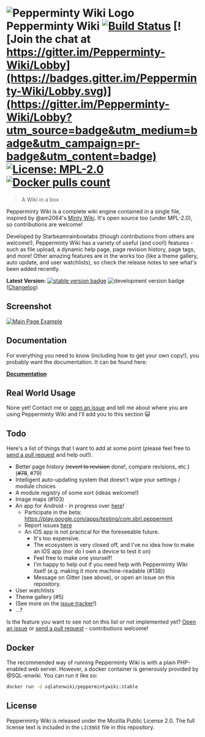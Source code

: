 # ![Pepperminty Wiki Logo](https://raw.githubusercontent.com/sbrl/Pepperminty-Wiki/master/logo.png) Pepperminty Wiki [![Build Status](https://travis-ci.org/sbrl/Pepperminty-Wiki.svg?branch=master)](https://travis-ci.org/sbrl/Pepperminty-Wiki) [![Join the chat at https://gitter.im/Pepperminty-Wiki/Lobby](https://badges.gitter.im/Pepperminty-Wiki/Lobby.svg)](https://gitter.im/Pepperminty-Wiki/Lobby?utm_source=badge&utm_medium=badge&utm_campaign=pr-badge&utm_content=badge) [![License: MPL-2.0](https://img.shields.io/badge/License-MPL--2.0-blue.svg)](https://raw.githubusercontent.com/sbrl/Pepperminty-Wiki/master/LICENSE) [![Docker pulls count](https://img.shields.io/badge/dynamic/json.svg?color=blue&label=Docker%20Pulls&query=%24.pull_count&url=https%3A%2F%2Fhub.docker.com%2Fv2%2Frepositories%2Fsqlatenwiki%2Fpeppermintywiki%2F)](https://hub.docker.com/r/sqlatenwiki/peppermintywiki)

> A Wiki in a box

Pepperminty Wiki is a complete wiki engine contained in a single file, inspired by @am2064's [Minty Wiki](https://github.com/am2064/Minty-Wiki). It's open source too (under MPL-2.0), so contributions are welcome!

Developed by Starbeamrainbowlabs (though contributions from others are welcome!), Pepperminty Wiki has a variety of useful (and cool!) features - such as file upload, a dynamic help page, page revision history, page tags, and more! Other amazing features are in the works too (like a theme gallery, auto update, and user watchlists), so check the release notes to see what's been added recently.

**Latest Version:** [![stable version badge](https://img.shields.io/github/release/sbrl/Pepperminty-Wiki.svg?color=brightgreen&label=stable)](https://github.com/sbrl/Pepperminty-Wiki/releases/latest) ![development version badge](https://img.shields.io/badge/development-v0.19--dev-orange.svg) ([Changelog](https://github.com/sbrl/Pepperminty-Wiki/blob/master/Changelog.md))

## Screenshot
[![Main Page Example](https://i.imgur.com/5dmbKlz.png)](https://imgur.com/a/lsBc3cM)

## Documentation
For everything you need to know (including how to get your own copy!), you probably want the documentation. It can be found here:

**[Documentation](https://starbeamrainbowlabs.com/labs/peppermint/__nightdocs/01-Welcome.html)**

## Real World Usage
None yet! Contact me or [open an issue](https://github.com/sbrl/Pepperminty-Wiki/issues/new) and tell me about where you are using Pepperminty Wiki and I'll add you to this section :smiley_cat:

## Todo
Here's a list of things that I want to add at some point (please feel free to [send a pull request](https://github.com/sbrl/Pepperminty-Wiki/pulls) and help out!).

 - Better page history (~~revert to revision~~ done!, compare revisions, etc.) (~~#78~~, #79)
 - Intelligent auto-updating system that doesn't wipe your settings / module choices
 - A module registry of some sort (ideas welcome!)
 - Image maps (#103)
 - An app for Android - in progress over [here](https://github.com/sbrl/Pepperminty-Wiki-Client-Android/)!
     - Participate in the beta: https://play.google.com/apps/testing/com.sbrl.peppermint
     - Report issues [here](https://github.com/sbrl/Pepperminty-Wiki-Client-Android/issues/new)
     - An iOS app is not practical for the foreseeable future.
         - It's too expensive.
         - The ecosystem is very closed off, and I've no idea how to make an iOS app (nor do I own a device to test it on)
         - Feel free to make one yourself!
         - I'm happy to help out if you need help with Pepperminty Wiki itself (e.g. making it more machine-readable (#138))
         - Message on Gitter (see above), or open an issue on this repository.
 - User watchlists
 - Theme gallery (#5)
 - (See more on the [issue tracker](https://github.com/sbrl/Pepperminty-Wiki/issues)!)
 - ...?

Is the feature you want to see not on this list or not implemented yet? [Open an issue](https://github.com/sbrl/Pepperminty-Wiki/issues/new) or [send a pull request](https://github.com/sbrl/Pepperminty-Wiki/pulls) - contributions welcome!

## Docker
The recommended way of running Pepperminty Wiki is with a plain PHP-enabled web server. However, a docker container is generously provided by @SQL-enwiki. You can run it like so:

```bash
docker run -d sqlatenwiki/peppermintywiki:stable
```

## License
Pepperminty Wiki is released under the Mozilla Public License 2.0. The full license text is included in the `LICENSE` file in this repository.
